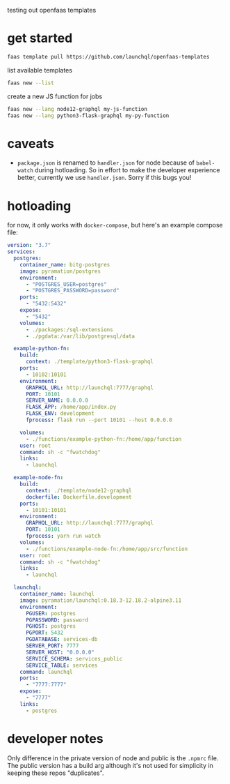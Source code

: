 testing out openfaas templates

# get started

```sh
faas template pull https://github.com/launchql/openfaas-templates
```

list available templates

```sh
faas new --list
```

create a new JS function for jobs

```sh
faas new --lang node12-graphql my-js-function
faas new --lang python3-flask-graphql my-py-function
```

# caveats

* `package.json` is renamed to `handler.json` for node because of `babel-watch` during hotloading. So in effort to make the developer experience better, currently we use `handler.json`. Sorry if this bugs you!

# hotloading

for now, it only works with `docker-compose`, but here's an example compose file:

```yaml
version: "3.7"
services:
  postgres:
    container_name: bitg-postgres
    image: pyramation/postgres
    environment:
      - "POSTGRES_USER=postgres"
      - "POSTGRES_PASSWORD=password"
    ports:
      - "5432:5432"
    expose:
      - "5432"
    volumes:
      - ./packages:/sql-extensions
      - ./pgdata:/var/lib/postgresql/data

  example-python-fn:
    build:
      context: ./template/python3-flask-graphql
    ports:
      - 10102:10101
    environment:
      GRAPHQL_URL: http://launchql:7777/graphql
      PORT: 10101
      SERVER_NAME: 0.0.0.0
      FLASK_APP: /home/app/index.py
      FLASK_ENV: development
      fprocess: flask run --port 10101 --host 0.0.0.0

    volumes:
      - ./functions/example-python-fn:/home/app/function
    user: root
    command: sh -c "fwatchdog"
    links:
      - launchql

  example-node-fn:
    build:
      context: ./template/node12-graphql
      dockerfile: Dockerfile.development
    ports:
      - 10101:10101
    environment:
      GRAPHQL_URL: http://launchql:7777/graphql
      PORT: 10101
      fprocess: yarn run watch
    volumes:
      - ./functions/example-node-fn:/home/app/src/function
    user: root
    command: sh -c "fwatchdog"
    links:
      - launchql

  launchql:
    container_name: launchql
    image: pyramation/launchql:0.18.3-12.18.2-alpine3.11
    environment:
      PGUSER: postgres
      PGPASSWORD: password
      PGHOST: postgres
      PGPORT: 5432
      PGDATABASE: services-db
      SERVER_PORT: 7777
      SERVER_HOST: "0.0.0.0"
      SERVICE_SCHEMA: services_public
      SERVICE_TABLE: services
    command: launchql
    ports:
      - "7777:7777"
    expose:
      - "7777"
    links:
      - postgres

```

# developer notes

Only difference in the private version of node and public is the `.npmrc` file. The public version has a build arg although it's not used for simplicity in keeping these repos "duplicates".